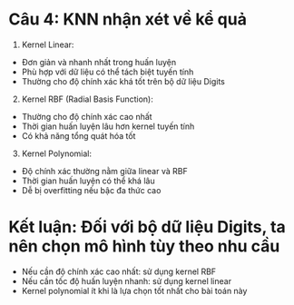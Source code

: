 # Câu 4: KNN nhận xét về kể quả
1. Kernel Linear:
- Đơn giản và nhanh nhất trong huấn luyện
- Phù hợp với dữ liệu có thể tách biệt tuyến tính
- Thường cho độ chính xác khá tốt trên bộ dữ liệu Digits

2. Kernel RBF (Radial Basis Function):
- Thường cho độ chính xác cao nhất
- Thời gian huấn luyện lâu hơn kernel tuyến tính
- Có khả năng tổng quát hóa tốt

3. Kernel Polynomial:
- Độ chính xác thường nằm giữa linear và RBF
- Thời gian huấn luyện có thể khá lâu
- Dễ bị overfitting nếu bậc đa thức cao


# Kết luận: Đối với bộ dữ liệu Digits, ta nên chọn mô hình tùy theo nhu cầu
- Nếu cần độ chính xác cao nhất: sử dụng kernel RBF
- Nếu cần tốc độ huấn luyện nhanh: sử dụng kernel linear
- Kernel polynomial ít khi là lựa chọn tốt nhất cho bài toán này
